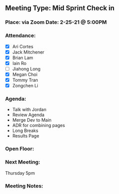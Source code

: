 ## Meeting Type: Mid Sprint Check in
### Place: via Zoom					Date: 2-25-21 @ 5:00PM
				
### Attendance:   
- [x] Ari Cortes			
- [x] Jack Mitchener
- [x] Brian Lam				
- [x] Iain Ro
- [ ] Jiahong Long			
- [x] Megan Choi
- [x] Tommy Tran			
- [x] Zongchen Li

### Agenda:
- Talk with Jordan
- Review Agenda
- Merge Dev to Main
- ADR for combining pages
- Long Breaks
- Results Page

### Open Floor:

### Next Meeting:
Thursday 5pm
### Meeting Notes:
